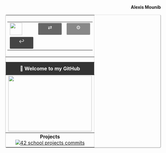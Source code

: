 <!-- Prénom à droite hors de la table -->
<p align="right"><b>Alexis Mounib</b></p>

<!-- Table principale -->
<table align="center" border="1" cellpadding="5" cellspacing="0" width="100%" style="border-collapse: collapse; border-color: #ddd; border-radius: 4px;">

  <!-- Navbar avec icônes et boutons -->
  <tr>
    <td colspan="1" style="padding: 5px;">
      <table width="100%" border="0" cellpadding="0" cellspacing="0">
        <tr>
          <!-- Icon tout en haut à gauche -->
          <td align="left">
            <img src="https://raw.githubusercontent.com/zoyern/badges/main/icon.gif" height="40">
          </td>
          <!-- Bouton center -->
          <td align="center">
            <span style="
              display: inline-block;
              padding: 4px 8px;
              border-radius: 2px;
              background: #666;
              color: #fff;
              width: 60px;
              height: 30px;
              text-align: center;
            ">⇄</span>
          </td>
          <!-- Bouton tout à droite -->
          <td align="right">
            <span style="
              display: inline-block;
              padding: 4px 8px;
              border-radius: 2px;
              background: #888;
              color: #fff;
              width: 60px;
              height: 30px;
              text-align: center;
            ">⚙</span>
          </td>
        </tr>
        <!-- Bouton left (si tu veux séparé du icon) -->
        <tr>
          <td align="left">
            <span style="
              display: inline-block;
              padding: 4px 8px;
              border-radius: 2px;
              background: #444;
              color: #fff;
              width: 60px;
              height: 30px;
              text-align: center;
            ">↩</span>
          </td>
          <td></td>
          <td></td>
        </tr>
      </table>
    </td>
  </tr>

  <!-- Séparateur full width -->
  <tr>
    <td>
      <img src="https://raw.githubusercontent.com/zoyern/badges/main/sep.gif" width="100%" height="10">
    </td>
  </tr>

  <!-- Welcome message -->
  <tr>
    <td align="center" bgcolor="#333" style="color: #fff; font-weight: bold; padding: 10px;">
      👋 Welcome to my GitHub
    </td>
  </tr>

  <!-- Banner GIF -->
  <tr>
    <td>
      <img src="https://raw.githubusercontent.com/zoyern/badges/main/banner.gif" width="100%" height="180">
    </td>
  </tr>

  <!-- Projects -->
  <tr>
    <td align="center">
      <b>Projects</b><br>
      <a href="https://github.com/zoyern/42_school_projects" target="_blank">
        <img src="https://raw.githubusercontent.com/zoyern/badges/main/42_school_projects_commits.svg?v=3" alt="42 school projects commits">
      </a>
    </td>
  </tr>

</table>
